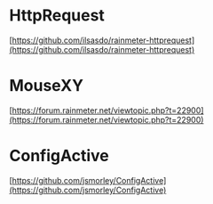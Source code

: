 # HttpRequest
[https://github.com/ilsasdo/rainmeter-httprequest](https://github.com/ilsasdo/rainmeter-httprequest)

# MouseXY
[https://forum.rainmeter.net/viewtopic.php?t=22900](https://forum.rainmeter.net/viewtopic.php?t=22900)

# ConfigActive
[https://github.com/jsmorley/ConfigActive](https://github.com/jsmorley/ConfigActive)
